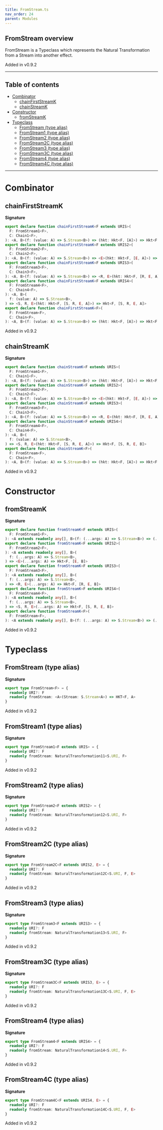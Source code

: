 ```yaml
---
title: FromStream.ts
nav_order: 24
parent: Modules
---
```


## FromStream overview

FromStream is a Typeclass which represents the Natural Transformation from a Stream into another
effect.

Added in v0.9.2

---

<h2 class="text-delta">Table of contents</h2>

- [Combinator](#combinator)
  - [chainFirstStreamK](#chainfirststreamk)
  - [chainStreamK](#chainstreamk)
- [Constructor](#constructor)
  - [fromStreamK](#fromstreamk)
- [Typeclass](#typeclass)
  - [FromStream (type alias)](#fromstream-type-alias)
  - [FromStream1 (type alias)](#fromstream1-type-alias)
  - [FromStream2 (type alias)](#fromstream2-type-alias)
  - [FromStream2C (type alias)](#fromstream2c-type-alias)
  - [FromStream3 (type alias)](#fromstream3-type-alias)
  - [FromStream3C (type alias)](#fromstream3c-type-alias)
  - [FromStream4 (type alias)](#fromstream4-type-alias)
  - [FromStream4C (type alias)](#fromstream4c-type-alias)

---

# Combinator

## chainFirstStreamK

**Signature**

```ts
export declare function chainFirstStreamK<F extends URIS>(
  F: FromStream1<F>,
  C: Chain1<F>,
): <A, B>(f: (value: A) => S.Stream<B>) => (hkt: Hkt<F, [A]>) => Hkt<F, [A]>
export declare function chainFirstStreamK<F extends URIS2>(
  F: FromStream2<F>,
  C: Chain2<F>,
): <A, B>(f: (value: A) => S.Stream<B>) => <E>(hkt: Hkt<F, [E, A]>) => Hkt<F, [E, A]>
export declare function chainFirstStreamK<F extends URIS3>(
  F: FromStream3<F>,
  C: Chain3<F>,
): <A, B>(f: (value: A) => S.Stream<B>) => <R, E>(hkt: Hkt<F, [R, E, A]>) => Hkt<F, [R, E, A]>
export declare function chainFirstStreamK<F extends URIS4>(
  F: FromStream4<F>,
  C: Chain4<F>,
): <A, B>(
  f: (value: A) => S.Stream<B>,
) => <S, R, E>(hkt: Hkt<F, [S, R, E, A]>) => Hkt<F, [S, R, E, A]>
export declare function chainFirstStreamK<F>(
  F: FromStream<F>,
  C: Chain<F>,
): <A, B>(f: (value: A) => S.Stream<B>) => (hkt: Hkt<F, [A]>) => Hkt<F, [A]>
```

Added in v0.9.2

## chainStreamK

**Signature**

```ts
export declare function chainStreamK<F extends URIS>(
  F: FromStream1<F>,
  C: Chain1<F>,
): <A, B>(f: (value: A) => S.Stream<B>) => (hkt: Hkt<F, [A]>) => Hkt<F, [B]>
export declare function chainStreamK<F extends URIS2>(
  F: FromStream2<F>,
  C: Chain2<F>,
): <A, B>(f: (value: A) => S.Stream<B>) => <E>(hkt: Hkt<F, [E, A]>) => Hkt<F, [E, B]>
export declare function chainStreamK<F extends URIS3>(
  F: FromStream3<F>,
  C: Chain3<F>,
): <A, B>(f: (value: A) => S.Stream<B>) => <R, E>(hkt: Hkt<F, [R, E, A]>) => Hkt<F, [R, E, B]>
export declare function chainStreamK<F extends URIS4>(
  F: FromStream4<F>,
  C: Chain4<F>,
): <A, B>(
  f: (value: A) => S.Stream<B>,
) => <S, R, E>(hkt: Hkt<F, [S, R, E, A]>) => Hkt<F, [S, R, E, B]>
export declare function chainStreamK<F>(
  F: FromStream<F>,
  C: Chain<F>,
): <A, B>(f: (value: A) => S.Stream<B>) => (hkt: Hkt<F, [A]>) => Hkt<F, [B]>
```

Added in v0.9.2

# Constructor

## fromStreamK

**Signature**

```ts
export declare function fromStreamK<F extends URIS>(
  F: FromStream1<F>,
): <A extends readonly any[], B>(f: (...args: A) => S.Stream<B>) => (...args: A) => Hkt<F, [B]>
export declare function fromStreamK<F extends URIS2>(
  F: FromStream2<F>,
): <A extends readonly any[], B>(
  f: (...args: A) => S.Stream<B>,
) => <E>(...args: A) => Hkt<F, [E, B]>
export declare function fromStreamK<F extends URIS3>(
  F: FromStream3<F>,
): <A extends readonly any[], B>(
  f: (...args: A) => S.Stream<B>,
) => <R, E>(...args: A) => Hkt<F, [R, E, B]>
export declare function fromStreamK<F extends URIS4>(
  F: FromStream4<F>,
): <A extends readonly any[], B>(
  f: (...args: A) => S.Stream<B>,
) => <S, R, E>(...args: A) => Hkt<F, [S, R, E, B]>
export declare function fromStreamK<F>(
  F: FromStream<F>,
): <A extends readonly any[], B>(f: (...args: A) => S.Stream<B>) => (...args: A) => Hkt<F, [B]>
```

Added in v0.9.2

# Typeclass

## FromStream (type alias)

**Signature**

```ts
export type FromStream<F> = {
  readonly URI?: F
  readonly fromStream: <A>(Stream: S.Stream<A>) => HKT<F, A>
}
```

Added in v0.9.2

## FromStream1 (type alias)

**Signature**

```ts
export type FromStream1<F extends URIS> = {
  readonly URI?: F
  readonly fromStream: NaturalTransformation11<S.URI, F>
}
```

Added in v0.9.2

## FromStream2 (type alias)

**Signature**

```ts
export type FromStream2<F extends URIS2> = {
  readonly URI?: F
  readonly fromStream: NaturalTransformation12<S.URI, F>
}
```

Added in v0.9.2

## FromStream2C (type alias)

**Signature**

```ts
export type FromStream2C<F extends URIS2, E> = {
  readonly URI?: F
  readonly fromStream: NaturalTransformation12C<S.URI, F, E>
}
```

Added in v0.9.2

## FromStream3 (type alias)

**Signature**

```ts
export type FromStream3<F extends URIS3> = {
  readonly URI?: F
  readonly fromStream: NaturalTransformation13<S.URI, F>
}
```

Added in v0.9.2

## FromStream3C (type alias)

**Signature**

```ts
export type FromStream3C<F extends URIS3, E> = {
  readonly URI?: F
  readonly fromStream: NaturalTransformation13C<S.URI, F, E>
}
```

Added in v0.9.2

## FromStream4 (type alias)

**Signature**

```ts
export type FromStream4<F extends URIS4> = {
  readonly URI?: F
  readonly fromStream: NaturalTransformation14<S.URI, F>
}
```

Added in v0.9.2

## FromStream4C (type alias)

**Signature**

```ts
export type FromStream4C<F extends URIS4, E> = {
  readonly URI?: F
  readonly fromStream: NaturalTransformation14C<S.URI, F, E>
}
```

Added in v0.9.2

